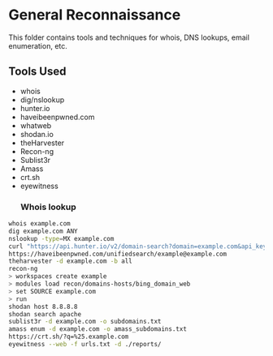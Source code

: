 # General Reconnaissance
This folder contains tools and techniques for whois, DNS lookups, email enumeration, etc.
## Tools Used
- whois
- dig/nslookup
- hunter.io
- haveibeenpwned.com
- whatweb
- shodan.io
- theHarvester
- Recon-ng
- Sublist3r
- Amass
- crt.sh
- eyewitness 
  ### Whois lookup
```bash
whois example.com
dig example.com ANY
nslookup -type=MX example.com
curl "https://api.hunter.io/v2/domain-search?domain=example.com&api_key=YOUR_API_KEY"
https://haveibeenpwned.com/unifiedsearch/example@example.com
theharvester -d example.com -b all
recon-ng
> workspaces create example
> modules load recon/domains-hosts/bing_domain_web
> set SOURCE example.com
> run
shodan host 8.8.8.8
shodan search apache
sublist3r -d example.com -o subdomains.txt
amass enum -d example.com -o amass_subdomains.txt
https://crt.sh/?q=%25.example.com
eyewitness --web -f urls.txt -d ./reports/
